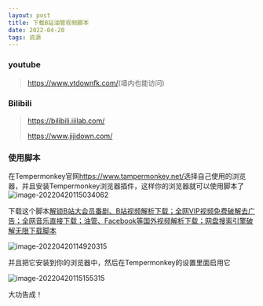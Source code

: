 ```yaml
---
layout: post
title: 下载B站油管视频脚本
date: 2022-04-20
tags: 资源 
---
```


### youtube
> <https://www.ytdownfk.com/>(墙内也能访问)

### Bilibili

> <https://bilibili.iiilab.com/>
>
> <https://www.jijidown.com/>

### 使用脚本

在Tempermonkey官网<https://www.tampermonkey.net/>选择自己使用的浏览器，并且安装Tempermonkey浏览器插件，这样你的浏览器就可以使用脚本了![image-20220420115034062](http://megamu.icu/images/posts/2022-04-20/1.png)

下载这个脚本[解锁B站大会员番剧、B站视频解析下载；全网VIP视频免费破解去广告；全网音乐直接下载；油管、Facebook等国外视频解析下载；网盘搜索引擎破解无限下载脚本](https://greasyfork.org/zh-CN/scripts/418804-%E8%A7%A3%E9%94%81b%E7%AB%99%E5%A4%A7%E4%BC%9A%E5%91%98%E7%95%AA%E5%89%A7-b%E7%AB%99%E8%A7%86%E9%A2%91%E8%A7%A3%E6%9E%90%E4%B8%8B%E8%BD%BD-%E5%85%A8%E7%BD%91vip%E8%A7%86%E9%A2%91%E5%85%8D%E8%B4%B9%E7%A0%B4%E8%A7%A3%E5%8E%BB%E5%B9%BF%E5%91%8A-%E5%85%A8%E7%BD%91%E9%9F%B3%E4%B9%90%E7%9B%B4%E6%8E%A5%E4%B8%8B%E8%BD%BD-%E6%B2%B9%E7%AE%A1-facebook%E7%AD%89%E5%9B%BD%E5%A4%96%E8%A7%86%E9%A2%91%E8%A7%A3%E6%9E%90%E4%B8%8B%E8%BD%BD-%E7%BD%91%E7%9B%98%E6%90%9C%E7%B4%A2%E5%BC%95%E6%93%8E%E7%A0%B4%E8%A7%A3%E6%97%A0%E9%99%90%E4%B8%8B%E8%BD%BD%E7%AD%89)

![image-20220420114920315](http://megamu.icu/images/posts/2022-04-20/2.png)

并且把它安装到你的浏览器中，然后在Tempermonkey的设置里面启用它

![image-20220420115155315](http://megamu.icu/images/posts/2022-04-20/3.png)

大功告成！
